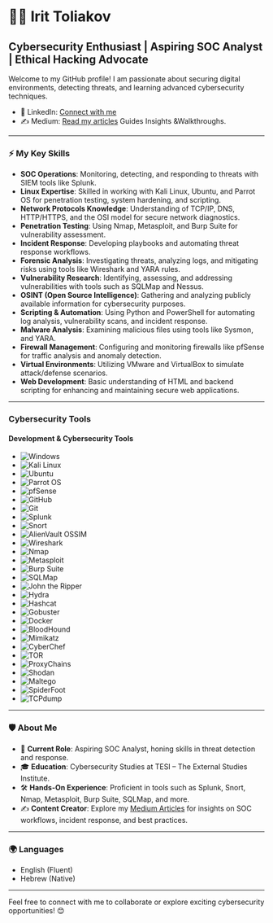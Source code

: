 # 👩‍💻 Irit Toliakov

## Cybersecurity Enthusiast | Aspiring SOC Analyst | Ethical Hacking Advocate

Welcome to my GitHub profile! I am passionate about securing digital environments, detecting threats, and learning advanced cybersecurity techniques.

- 💼 LinkedIn: [Connect with me](https://www.linkedin.com/in/irit-t-cybersecurity/)
- ✍️ Medium: [Read my articles](https://medium.com/@iritt) Guides Insights &Walkthroughs.

---

### ⚡ **My Key Skills**
- **SOC Operations**: Monitoring, detecting, and responding to threats with SIEM tools like Splunk.
- **Linux Expertise**: Skilled in working with Kali Linux, Ubuntu, and Parrot OS for penetration testing, system hardening, and scripting.
- **Network Protocols Knowledge**: Understanding of TCP/IP, DNS, HTTP/HTTPS, and the OSI model for secure network diagnostics.
- **Penetration Testing**: Using Nmap, Metasploit, and Burp Suite for vulnerability assessment.
- **Incident Response**: Developing playbooks and automating threat response workflows.
- **Forensic Analysis**: Investigating threats, analyzing logs, and mitigating risks using tools like Wireshark and YARA rules.
- **Vulnerability Research**: Identifying, assessing, and addressing vulnerabilities with tools such as SQLMap and Nessus.
- **OSINT (Open Source Intelligence)**: Gathering and analyzing publicly available information for cybersecurity purposes.
- **Scripting & Automation**: Using Python and PowerShell for automating log analysis, vulnerability scans, and incident response.
- **Malware Analysis**: Examining malicious files using tools like Sysmon, and YARA.
- **Firewall Management**: Configuring and monitoring firewalls like pfSense for traffic analysis and anomaly detection.
- **Virtual Environments**: Utilizing VMware and VirtualBox to simulate attack/defense scenarios.
- **Web Development**: Basic understanding of HTML and backend scripting for enhancing and maintaining secure web applications.
---

### **Cybersecurity Tools**

#### **Development & Cybersecurity Tools**
  - ![Windows](https://img.shields.io/badge/-Windows-blue?logo=windows&logoColor=white)
  - ![Kali Linux](https://img.shields.io/badge/-Kali_Linux-black?logo=linux&logoColor=white)
  - ![Ubuntu](https://img.shields.io/badge/-Ubuntu-orange?logo=ubuntu&logoColor=white)
  - ![Parrot OS](https://img.shields.io/badge/-Parrot_OS-green?logo=linux&logoColor=white)
  - ![pfSense](https://img.shields.io/badge/-pfSense-green?logo=pfSense&logoColor=white)
  - ![GitHub](https://img.shields.io/badge/-GitHub-black?logo=github&logoColor=white)
  - ![Git](https://img.shields.io/badge/-Git-orange?logo=git&logoColor=white)
  - ![Splunk](https://img.shields.io/badge/-Splunk-blue?logo=splunk&logoColor=white)
  - ![Snort](https://img.shields.io/badge/-Snort-red?logo=snort&logoColor=white)
  - ![AlienVault OSSIM](https://img.shields.io/badge/-AlienVault_OSSIM-green?logo=alienvault&logoColor=white)
  - ![Wireshark](https://img.shields.io/badge/-Wireshark-blue?logo=wireshark&logoColor=white)
  - ![Nmap](https://img.shields.io/badge/-Nmap-green?logo=nmap&logoColor=white)
  - ![Metasploit](https://img.shields.io/badge/-Metasploit-blue?logo=metasploit&logoColor=white)
  - ![Burp Suite](https://img.shields.io/badge/-Burp_Suite-orange?logo=burp-suite&logoColor=white)
  - ![SQLMap](https://img.shields.io/badge/-SQLMap-red?logo=database&logoColor=white)
  - ![John the Ripper](https://img.shields.io/badge/-John_the_Ripper-black?logo=lock&logoColor=white)
  - ![Hydra](https://img.shields.io/badge/-Hydra-blue?logo=hydra&logoColor=white)
  - ![Hashcat](https://img.shields.io/badge/-Hashcat-orange?logo=hashcat&logoColor=white)
  - ![Gobuster](https://img.shields.io/badge/-Gobuster-green?logo=gnu&logoColor=white)
  - ![Docker](https://img.shields.io/badge/-Docker-blue?logo=docker&logoColor=white)
  - ![BloodHound](https://img.shields.io/badge/-BloodHound-red?logo=graphql&logoColor=white)
  - ![Mimikatz](https://img.shields.io/badge/-Mimikatz-blueviolet?logo=windows&logoColor=white)
  - ![CyberChef](https://img.shields.io/badge/-CyberChef-yellowgreen?logo=circle&logoColor=white)
  - ![TOR](https://img.shields.io/badge/-TOR-darkpurple?logo=tor&logoColor=white)
  - ![ProxyChains](https://img.shields.io/badge/-ProxyChains-darkgreen?logo=linux&logoColor=white)
  - ![Shodan](https://img.shields.io/badge/-Shodan-black?logo=shodan&logoColor=red)
  - ![Maltego](https://img.shields.io/badge/-Maltego-blue?logo=maltego&logoColor=white)
  - ![SpiderFoot](https://img.shields.io/badge/-SpiderFoot-orange?logo=spider&logoColor=white)
  - ![TCPdump](https://img.shields.io/badge/-TCPdump-grey?logo=linux&logoColor=white)

    
---

### 🛡️ **About Me**
- 🌟 **Current Role**: Aspiring SOC Analyst, honing skills in threat detection and response.
- 🎓 **Education**: Cybersecurity Studies at TESI – The External Studies Institute.
- 🛠 **Hands-On Experience**: Proficient in tools such as Splunk, Snort, Nmap, Metasploit, Burp Suite, SQLMap, and more.
- ✍️ **Content Creator**: Explore my [Medium Articles](https://medium.com/me/stories/public) for insights on SOC workflows, incident response, and best practices.

---

### 🌍 **Languages**
- English (Fluent)
- Hebrew (Native)

---

Feel free to connect with me to collaborate or explore exciting cybersecurity opportunities! 😊
